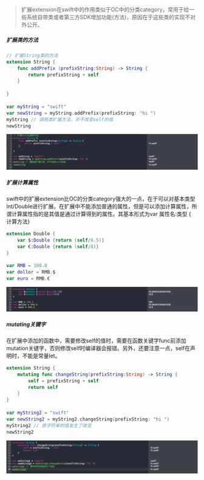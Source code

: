 > 扩展extension在swift中的作用类似于OC中的分类category，常用于给一些系统自带类或者第三方SDK增加功能(方法)，原因在于这些类的实现不对外公开。

##### 扩展类的方法
```Swift
// 扩展String类的方法
extension String {
    func addPrefix (prefixString:String) -> String {
        return prefixString + self
    }
    
}

var myString = "swift"
var newString = myString.addPrefix(prefixString: "hi ")
myString // 调用类扩展方法，并不改变self的值
newString
```
![](https://github.com/CalvinCheungCoder/Swift/blob/master/22-%E6%89%A9%E5%B1%95extension/22-01.png)

##### 扩展计算属性

swift中的扩展extension比OC的分类category强大的一点，在于可以对基本类型Int/Double进行扩展。在扩展中不能添加普通的属性，但是可以添加计算属性，所谓计算属性指的是其值是通过计算得到的属性。其基本形式为var 属性名:类型 { 计算方法}
```Swift
extension Double {
    var $:Double {return (self/6.5)}
    var €:Double {return (self/8)}
}

var RMB = 100.0
var dollor = RMB.$
var euro = RMB.€
```
![](https://github.com/CalvinCheungCoder/Swift/blob/master/22-%E6%89%A9%E5%B1%95extension/22-02.png)

##### mutating关键字
在扩展中添加的函数中，需要修改self的值时，需要在函数关键字func前添加mutation关键字，否则修改self时编译器会报错。另外，还要注意一点，self在声明时，不能是常量let。
```Swift
extension String {
    mutating func changeString(prefixString:String) -> String {
        self = prefixString + self
        return self
    }
}

var myString2 = "swift"
var newString2 = myString2.changeString(prefixString: "hi ")
myString2 // 原字符串的值发生了改变
newString2
```
![](https://github.com/CalvinCheungCoder/Swift/blob/master/22-%E6%89%A9%E5%B1%95extension/22-03.png)


